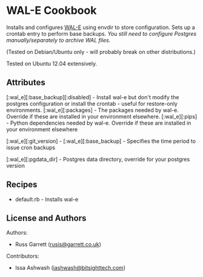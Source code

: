 WAL-E Cookbook
==============

Installs and configures [WAL-E](https://github.com/wal-e/wal-e) using
envdir to store configuration. Sets up a crontab entry to perform base
backups. 
*You still need to configure Postgres manually/separately to
archive WAL files.*

(Tested on Debian/Ubuntu only - will probably break on other
distributions.)

Tested on Ubuntu 12.04 extensively.

Attributes
----------

[:wal_e][:base_backup][:disabled] - Install wal-e but don't modify the postgres configuration or install the crontab - useful for restore-only environments.
[:wal_e][:packages] - The packages needed by wal-e. Override if these are installed in your environment elsewhere. 
[:wal_e][:pips] - Python dependencies needed by wal-e. Override if these are installed in your environment elsewhere

[:wal_e][:git_version] - 
[:wal_e][:base_backup] - Specifies the time period to issue cron backups

[:wal_e][:pgdata_dir] - Postgres data directory, override for your postgres version

Recipes
-------

- default.rb - Installs wal-e

License and Authors
-------------------
Authors:

* Russ Garrett (rusis@garrett.co.uk)

Contributors:

* Issa Ashwash (iashwash@bitsighttech.com)
